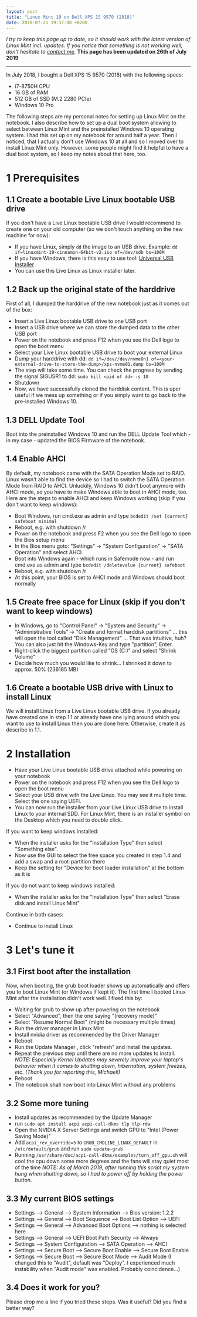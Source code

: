 ```yaml
---
layout: post
title: "Linux Mint 19 on Dell XPS 15 9570 (2018)"
date: 2018-07-25 19:37:00 +0200
---
```


*I try to keep this page up to date, so it should work with the latest version of Linux Mint incl. updates. If you notice that something is not working well, don't hesitate to [contact me](http://www.snej.de/about/).* **This page has been updated on 26th of July 2019**

---

In July 2018, I bought a Dell XPS 15 9570 (2018) with the following specs:
- i7-8750H CPU
- 16 GB of RAM
- 512 GB of SSD (M.2 2280 PCIe)
- Windows 10 Pro

The following steps are my personal notes for setting up Linux Mint on the notebook. I also describe how to set up a dual boot system allowing to select between Linux Mint and the preinstalled Windows 10 operating system. I had this set up on my notebook for around half a year. Then I noticed, that I actually don't use Windows 10 at all and so I moved over to install Linux Mint only. However, some people might find it helpful to have a dual boot system, so I keep my notes about that here, too.


# 1 Prerequisites

## 1.1 Create a bootable Live Linux bootable USB drive
If you don't have a Live Linux bootable USB drive I would recommend to create one on your old computer (so we don't touch anything on the new machine for now):
- If you have Linux, simply ```dd``` the image to an USB drive. Example: ```dd if=linuxmint-19-cinnamon-64bit-v2.iso of=/dev/sdb bs=100M```
- If you have Windows, there is this easy to use tool: [Universal USB Installer](https://www.pendrivelinux.com/universal-usb-installer-easy-as-1-2-3/)
- You can use this Live Linux as Linux installer later.

## 1.2 Back up the original state of the harddrive
First of all, I dumped the harddrive of the new notebook just as it comes out of the box:
- Insert a Live Linux bootable USB drive to one USB port
- Insert a USB drive where we can store the dumped data to the other USB port
- Power on the notebook and press F12 when you see the Dell logo to open the boot menu
- Select your Live Linux bootable USB drive to boot your external Linux
- Dump your harddrive with dd: ```dd if=/dev//dev/nvme0n1 of=<your-external-drive-to-store-the-dump>/xps-nvme01.dump bs=100M ```
- The step will take some time. You can check the progress by sending the signal SIGUSR1 to dd: ```sudo kill <pid of dd> -s 10```
- Shutdown
- Now, we have successfully cloned the harddisk content. This is uper useful if we mess up something or if you simply want to go back to the pre-installed Windows 10. 

## 1.3 DELL Update Tool

Boot into the preinstalled Windows 10 and run the DELL Update Tool which - in my case - updated the BIOS Firmware of the notebook.

## 1.4 Enable AHCI
By default, my notebook came with the SATA Operation Mode set to RAID. Linux wasn't able to find the device so I had to switch the SATA Operation Mode from RAID to AHCI. Unluckily, Windows 10 didn't boot anymore with AHCI mode, so you have to make Windows able to boot in AHCI mode, too. Here are the steps to enable AHCI and keep Windows working (skip if you don't want to keep windows):
- Boot Windows, run cmd.exe as admin and type ```bcdedit /set {current} safeboot minimal```
- Reboot, e.g. with shutdown /r
- Power on the notebook and press F2 when you see the Dell logo to open the Bios setup menu
- In the Bios menu goto: "Settings" -> "System Configuration" -> "SATA Operation" and select AHCI
- Boot into Windows again - which runs in Safemode now - and run cmd.exe as admin and type ```bcdedit /deletevalue {current} safeboot```
- Reboot, e.g. with shutdown /r
- At this point, your BIOS is set to AHCI mode and Windows should boot normally

## 1.5 Create free space for Linux (skip if you don't want to keep windows)
- In Windows, go to "Control Panel" -> "System and Security" -> "Administrative Tools" -> "Create and format harddisk partitions" ... this will open the tool called "Disk Management" ... That was intuitive, huh? You can also just hit the Windows-Key and type "partition", Enter.
- Right-click the biggest partition called "OS (C:)" and select "Shrink Volume"
- Decide how much you would like to shrink... I shrinked it down to approx. 50% (236185 MB)

## 1.6 Create a bootable USB drive with Linux to install Linux
We will install Linux from a Live Linux bootable USB drive. If you already have created one in step 1.1 or already have one lying around which you want to use to install Linux then you are done here. Otherwise, create it as describe in 1.1.

# 2 Installation
- Have your Live Linux bootable USB drive attached while powering on your notebook
- Power on the notebook and press F12 when you see the Dell logo to open the boot menu
- Select your USB drive with the Live Linux. You may see it multiple time. Select the one saying UEFI.
- You can now run the installer from your Live Linux USB drive to install Linux to your internal SDD. For Linux Mint, there is an installer symbol on the Desktop which you need to double click.

If you want to keep windows installed:
- When the installer asks for the "Installation Type" then select "Something else".
- Now use the GUI to select the free space you created in step 1.4 and add a swap and a root-partition there
- Keep the setting for "Device for boot loader installation" at the bottom as it is

If you do not want to keep windows installed:
- When the installer asks for the "Installation Type" then select "Erase disk and install Linux Mint"

Continue in both cases:
- Continue to install Linux

# 3 Let's tune it

## 3.1 First boot after the installation
Now, when booting, the grub boot loader shows up automatically and offers you to boot Linux Mint (or Windows if kept it). The first time I booted Linux Mint after the installation didn't work well. I fixed this by:
- Waiting for grub to show up after powering on the notebook
- Select "Advanced", then the one saying "(recovery mode)"
- Select "Resume Normal Boot" (might be necessary multiple times)
- Run the driver manager in Linux Mint
- Install nvidia driver as recommended by the Driver Manager
- Reboot
- Run the Update Manager , click "refresh" and install the updates.
- Repeat the previous step until there are no more updates to install. *NOTE: Especially Kernel Updates may severely improve your laptop's behavior when it comes to shutting down, hibernation, system freezes, etc. (Thank you for reporting this, Michael!)*
- Reboot
- The notebook shall now boot into Linux Mint without any problems

## 3.2 Some more tuning
- Install updates as recommended by the Update Manager
- run ```sudo apt install acpi acpi-call-dkms tlp tlp-rdw```
- Open the NVIDIA X Server Settings and switch GPU to "Intel (Power Saving Mode)"
- Add ```acpi_rev_override=5``` to ```GRUB_CMDLINE_LINUX_DEFAULT``` in ```/etc/default/grub``` and run ```sudo update-grub```
- Running ```/usr/share/doc/acpi-call-dkms/examples/turn_off_gpu.sh``` will cool the cpu down some more degrees and the fans will stay quiet most of the time *NOTE: As of March 2019, after running this script my system hung when shutting down, so I had to power off by holding the power button.*

## 3.3 My current BIOS settings
- Settings --> General --> System Information --> Bios version: 1.2.2
- Settings --> General --> Boot Sequence --> Boot List Option --> UEFI
- Settings --> General --> Advanced Boot Options --> nothing is selected here
- Settings --> General --> UEFI Boot Path Security --> Always
- Settings --> System Configuration --> SATA Operation --> AHCI
- Settings --> Secure Boot --> Secure Boot Enable --> Secure Boot Enable
- Settings --> Secure Boot --> Secure Boot Mode --> Audit Mode (I changed this to "Audit", default was "Deploy". I experienced much instability when "Audit mode" was enabled. Probably coincidence...)

## 3.4 Does it work for you?
Please drop me a line if you tried these steps. Was it useful? Did you find a better way?
